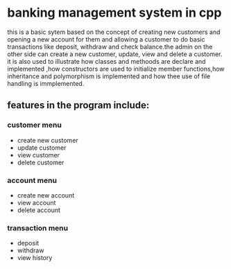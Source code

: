 # banking management system in cpp
  this is a basic sytem based on the concept of creating new customers and opening a new account  for them and allowing a customer to do basic transactions like deposit, withdraw and check balance.the admin on the other side can create a new customer, update, view and delete a customer.
  it is also used to illustrate how classes and methoods are declare and implemented ,how constructors are used to initialize member functions,how inheritance and polymorphism is implemented and how thee use of file handling is immplemented.
  ## features in the program include:
  ### customer menu  
  - create new customer 
  - update customer
  - view customer
  - delete customer 
 ### account menu 
 - create new account
 - view account 
 - delete account 
###  transaction menu 
- deposit 
- withdraw 
- view history 
